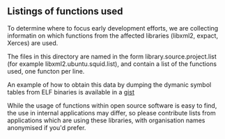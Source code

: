 ## Listings of functions used

To determine where to focus early development efforts, we are collecting informatin on which functions from the affected libraries (libxml2, expact, Xerces) are used.

The files in this directory are named in the form library.source.project.list (for example libxml2.ubuntu.squid.list), and contain a list of the functions used, one functon per line.

An example of how to obtain this data by dumping the dymanic symbol tables from ELF binaries is available in a [gist](https://gist.github.com/decodableminion/a5597ba9efe5fd4a68f81192550dc343)

While the usage of functions within open source software is easy to find, the use in internal applications may differ, so please contribute lists from applications which are using these libraries, with organisation names anonymised if you'd prefer.
